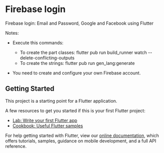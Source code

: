 # Firebase login

Firebase login: Email and Password, Google and Facebook using Flutter

Notes:
 - Execute this commands:
   - To create the part classes: flutter pub run build_runner watch --delete-conflicting-outputs
   - To create the strings: flutter pub run gen_lang:generate
  
 - You need to create and configure your own Firebase account. 

## Getting Started

This project is a starting point for a Flutter application.

A few resources to get you started if this is your first Flutter project:

- [Lab: Write your first Flutter app](https://flutter.dev/docs/get-started/codelab)
- [Cookbook: Useful Flutter samples](https://flutter.dev/docs/cookbook)

For help getting started with Flutter, view our
[online documentation](https://flutter.dev/docs), which offers tutorials,
samples, guidance on mobile development, and a full API reference.
